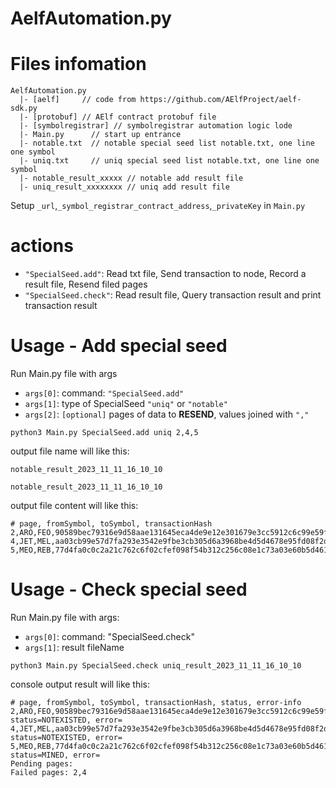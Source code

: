 # AelfAutomation.py


# Files infomation

```shell
AelfAutomation.py
  |- [aelf]     // code from https://github.com/AElfProject/aelf-sdk.py 
  |- [protobuf] // AElf contract protobuf file
  |- [symbolregistrar] // symbolregistrar automation logic lode
  |- Main.py      // start up entrance
  |- notable.txt  // notable special seed list notable.txt, one line one symbol
  |- uniq.txt     // uniq special seed list notable.txt, one line one symbol
  |- notable_result_xxxxx // notable add result file
  |- uniq_result_xxxxxxxx // uniq add result file
```

Setup `_url`,`_symbol_registrar_contract_address`,`_privateKey` in `Main.py`

# actions
- `"SpecialSeed.add"`: Read txt file, Send transaction to node, Record a result file, Resend filed pages
- `"SpecialSeed.check"`: Read result file, Query transaction result and print transaction result


# Usage - Add special seed

Run Main.py file with args

- `args[0]`: command: `"SpecialSeed.add"`
- `args[1]`: type of SpecialSeed `"uniq"` or `"notable"`
- `args[2]`: `[optional]` pages of data to **RESEND**, values joined with `"," `

```shell
python3 Main.py SpecialSeed.add uniq 2,4,5
```

output file name will like this:

`notable_result_2023_11_11_16_10_10`

`notable_result_2023_11_11_16_10_10`

output file content will like this:
```shell
# page, fromSymbol, toSymbol, transactionHash
2,ARO,FEO,90589bec79316e9d58aae131645eca4de9e12e301679e3cc5912c6c99e59f386
4,JET,MEL,aa03cb99e57d7fa293e3542e9fbe3cb305d6a3968be4d5d4678e95fd08f2d47a
5,MEO,REB,77d4fa0c0c2a21c762c6f02cfef098f54b312c256c08e1c73a03e60b5d461b71
```


# Usage - Check special seed
Run Main.py file with args:
- `args[0]`: command: "SpecialSeed.check"
- `args[1]`: result fileName

```shell
python3 Main.py SpecialSeed.check uniq_result_2023_11_11_16_10_10
```

console output result will like this:

```shell
# page, fromSymbol, toSymbol, transactionHash, status, error-info
2,ARO,FEO,90589bec79316e9d58aae131645eca4de9e12e301679e3cc5912c6c99e59f386 status=NOTEXISTED, error=
4,JET,MEL,aa03cb99e57d7fa293e3542e9fbe3cb305d6a3968be4d5d4678e95fd08f2d47a status=NOTEXISTED, error=
5,MEO,REB,77d4fa0c0c2a21c762c6f02cfef098f54b312c256c08e1c73a03e60b5d461b71 status=MINED, error=
Pending pages: 
Failed pages: 2,4
```
